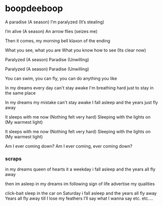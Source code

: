 # boopdeeboop	

A paradise
(A season)
I’m paralyzed
(It’s stealing)

I’m alive
(A season)
An arrow flies
(seizes me)

Then it comes, my morning bell
klaxon of the ending

What you see, what you are 
What you know how to see
(Its clear now)

Paralyzed
(A season)
Paradise
(Unwilling)

Paralyzed
(A season)
Paradise
(Unwilling)

You can swim, you can fly, you can do anything you like

In my dreams
every day
can't stay awake
I'm breathing hard
just to stay 
in the same place

In my dreams
my mistake
can't stay awake
I fall asleep
and the years
just fly away

It sleeps with me now
(Nothing felt very hard)
Sleeping with the lights on
(My warmest light)

It sleeps with me now
(Nothing felt very hard)
Sleeping with the lights on
(My warmest light)

Am I ever coming down?
Am I ever coming, ever coming down?


### scraps

in my dreams
queen of hearts
it a weekday
i fall asleep
and the years
all fly away

then im asleep
in my dreams 
im following
sign of life
advertise 
my qualities

click-bait sleep
in the car
on Saturday
i fall asleep
and the years
all fly away
Years all fly away till I lose my feathers
I’ll say what I wanna say etc. etc….
